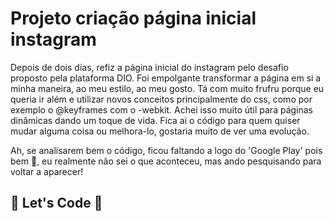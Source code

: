 # Projeto criação página inicial instagram

Depois de dois dias, refiz a página inicial do instagram pelo desafio proposto pela plataforma DIO. Foi empolgante transformar a página em si a minha maneira, ao meu estilo, ao meu gosto. Tá com muito frufru porque eu queria ir além e utilizar novos conceitos principalmente do css, como por exemplo o @keyframes com o -webkit. Achei isso muito útil para páginas dinâmicas dando um toque de vida. Fica ai o código para quem quiser mudar alguma coisa ou melhora-lo, gostaria muito de ver uma evolução.

Ah, se analisarem bem o código, ficou faltando a logo do 'Google Play' pois bem :hankey:, eu realmente não sei o que aconteceu, mas ando pesquisando para voltar a aparecer!

## :rocket: Let's Code :rocket: